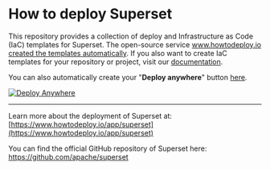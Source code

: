# How to deploy Superset
This repository provides a collection of deploy and Infrastructure as Code (IaC) templates for Superset. The open-source service [www.howtodeploy.io created the templates automatically](https://www.howtodeploy.io/app/superset). If you also want to create IaC templates for your repository or project, visit our [documentation](https://www.howtodeploy.io/documentation).

You can also automatically create your "**Deploy anywhere**" button [here](https://www.howtodeploy.io/deploy-button).

[![Deploy Anywhere](https://cdn.howtodeploy.io/images/button/howtodeploy-button.webp)](https://www.howtodeploy.io/app/superset)

----

Learn more about the deployment of Superset at: [https://www.howtodeploy.io/app/superset](https://www.howtodeploy.io/app/superset)

You can find the official GitHub repository of Superset here: https://github.com/apache/superset
